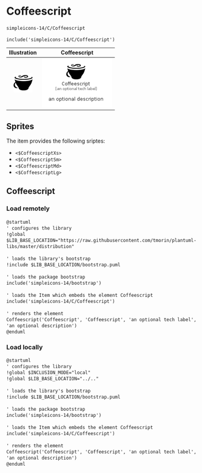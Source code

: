 # Coffeescript


```text
simpleicons-14/C/Coffeescript
```

```text
include('simpleicons-14/C/Coffeescript')
```



| Illustration | Coffeescript |
| :---: | :---: |
| ![illustration for Illustration](../../simpleicons-14/C/Coffeescript.png) | ![illustration for Coffeescript](../../simpleicons-14/C/Coffeescript.Local.png) |



## Sprites
The item provides the following sriptes:

- `<$CoffeescriptXs>`
- `<$CoffeescriptSm>`
- `<$CoffeescriptMd>`
- `<$CoffeescriptLg>`





## Coffeescript

### Load remotely
```plantuml
@startuml
' configures the library
!global $LIB_BASE_LOCATION="https://raw.githubusercontent.com/tmorin/plantuml-libs/master/distribution"

' loads the library's bootstrap
!include $LIB_BASE_LOCATION/bootstrap.puml

' loads the package bootstrap
include('simpleicons-14/bootstrap')

' loads the Item which embeds the element Coffeescript
include('simpleicons-14/C/Coffeescript')

' renders the element
Coffeescript('Coffeescript', 'Coffeescript', 'an optional tech label', 'an optional description')
@enduml
```

### Load locally
```plantuml
@startuml
' configures the library
!global $INCLUSION_MODE="local"
!global $LIB_BASE_LOCATION="../.."

' loads the library's bootstrap
!include $LIB_BASE_LOCATION/bootstrap.puml

' loads the package bootstrap
include('simpleicons-14/bootstrap')

' loads the Item which embeds the element Coffeescript
include('simpleicons-14/C/Coffeescript')

' renders the element
Coffeescript('Coffeescript', 'Coffeescript', 'an optional tech label', 'an optional description')
@enduml
```

